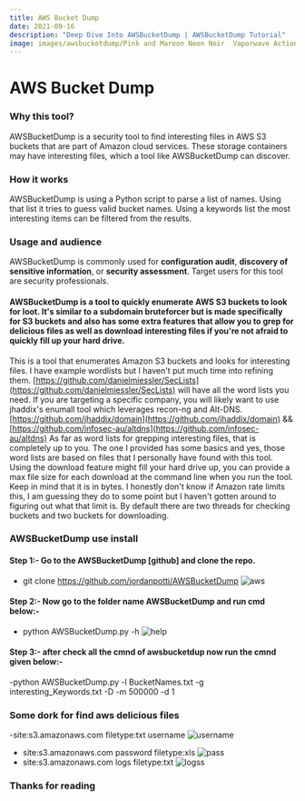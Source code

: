 ```yaml
---
title: AWS Bucket Dump
date: 2021-09-16
description: "Deep Dive Into AWSBucketDump | AWSBucketDump Tutorial"
image: images/awsbucketdump/Pink and Maroon Neon Noir  Vaporwave Action  Adventure YouTube Channel Art.png
---
```


# AWS Bucket Dump

### Why this tool?

AWSBucketDump is a security tool to find interesting files in AWS S3 buckets that are part of Amazon cloud services. These storage containers may have interesting files, which a tool like AWSBucketDump can discover.

### How it works

AWSBucketDump is using a Python script to parse a list of names. Using that list it tries to guess valid bucket names. Using a keywords list the most interesting items can be filtered from the results.

### Usage and audience

AWSBucketDump is commonly used for **configuration audit**, **discovery of sensitive information**, or **security assessment**. Target users for this tool are security professionals.

#### AWSBucketDump is a tool to quickly enumerate AWS S3 buckets to look for loot. It's similar to a subdomain bruteforcer but is made specifically for S3 buckets and also has some extra features that allow you to grep for delicious files as well as download interesting files if you're not afraid to quickly fill up your hard drive.

This is a tool that enumerates Amazon S3 buckets and looks for interesting files.
I have example wordlists but I haven't put much time into refining them.
[https://github.com/danielmiessler/SecLists](https://github.com/danielmiessler/SecLists) will have all the word lists you need. If you are targeting a specific company, you will likely want to use jhaddix's enumall tool which leverages recon-ng and Alt-DNS.
[https://github.com/jhaddix/domain](https://github.com/jhaddix/domain) && [https://github.com/infosec-au/altdns](https://github.com/infosec-au/altdns)
As far as word lists for grepping interesting files, that is completely up to you. The one I provided has some basics and yes, those word lists are based on files that I personally have found with this tool.
Using the download feature might fill your hard drive up, you can provide a max file size for each download at the command line when you run the tool. Keep in mind that it is in bytes.
I honestly don't know if Amazon rate limits this, I am guessing they do to some point but I haven't gotten around to figuring out what that limit is. By default there are two threads for checking buckets and two buckets for downloading.

### AWSBucketDump use install

#### Step 1:- Go to the AWSBucketDump [github] and clone the repo.

- git clone https://github.com/jordanpotti/AWSBucketDump
  ![aws](https://i.postimg.cc/tRMjxBMM/aws11.png)

#### Step 2:- Now go to the folder name AWSBucketDump and run cmd below:-

- python AWSBucketDump.py -h
  ![help](https://i.postimg.cc/T1Dfwmfw/aws2222.png)

#### Step 3:- after check all the cmnd of awsbucketdup now run the cmnd given below:-

-python AWSBucketDump.py -l BucketNames.txt -g interesting_Keywords.txt -D -m 500000 -d 1

### Some dork for find aws delicious files

-site:s3.amazonaws.com filetype:txt username
![username](https://i.postimg.cc/rwJHnVdb/log.png)

- site:s3.amazonaws.com password filetype:xls
  ![pass](https://i.postimg.cc/QdQDXZFk/2.png)
- site:s3.amazonaws.com logs filetype:txt
  ![logss](https://i.postimg.cc/yNJ8sbzV/loggg.png)

### Thanks for reading
